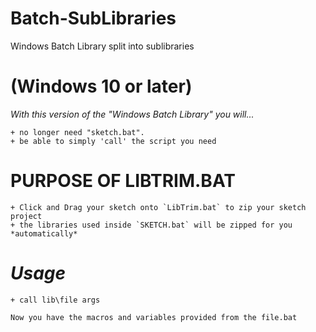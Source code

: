# Batch-SubLibraries
Windows Batch Library split into sublibraries

# (Windows 10 or later)

*With this version of the "Windows Batch Library" you will...*
    
    + no longer need "sketch.bat".
    + be able to simply 'call' the script you need

# PURPOSE OF LIBTRIM.BAT #

    + Click and Drag your sketch onto `LibTrim.bat` to zip your sketch project
    + the libraries used inside `SKETCH.bat` will be zipped for you *automatically*

# *Usage* #
    + call lib\file args

    Now you have the macros and variables provided from the file.bat
